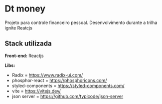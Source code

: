 # Dt money

Projeto para controle financeiro pessoal. Desenvolvimento durante a trilha ignite Reatcjs

## Stack utilizada

**Front-end:** Reactjs

**Libs:**

- Radix = https://www.radix-ui.com/
- phosphor-react = https://phosphoricons.com/
- styled-components = https://styled-components.com/
- vite = https://vitejs.dev/
- json server = https://github.com/typicode/json-server
